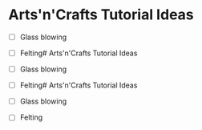 # Arts'n'Crafts Tutorial Ideas

- [ ] Glass blowing
- [ ] Felting# Arts'n'Crafts Tutorial Ideas

- [ ] Glass blowing
- [ ] Felting# Arts'n'Crafts Tutorial Ideas

- [ ] Glass blowing
- [ ] Felting

